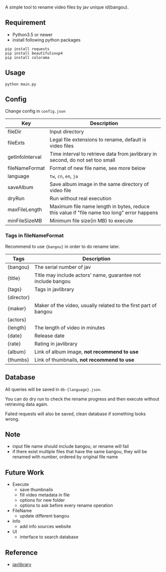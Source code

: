 A simple tool to rename video files by jav unique id(bangou).

## Requirement

- Python3.5 or newer
- install following python packages

```
pip install requests
pip install beautifulsoup4
pip install colorama
```

## Usage

`python main.py`

## Config

Change config in `config.json`

| Key             | Description                                                                                |
| --------------- | ------------------------------------------------------------------------------------------ |
| fileDir         | Input directory                                                                            |
| fileExts        | Legal file extensions to rename, default is video files                                    |
| getInfoInterval | Time interval to retrieve data from javlibrary in second, do not set too small             |
| fileNameFormat  | Format of new file name, see more below                                                    |
| language        | `tw`, `cn`, `en`, `ja`                                                                     |
| saveAlbum       | Save album image in the same directory of video file                                       |
| dryRun          | Run without real execution                                                                 |
| maxFileLength   | Maximum file name length in bytes, reduce this value if "file name too long" error happens |
| minFileSizeMB   | Minimum file size(in MB) to execute                                                        |

### Tags in fileNameFormat

Recommend to use `{bangou}` in order to do rename later.

| Tags       | Description                                                     |
| ---------- | --------------------------------------------------------------- |
| {bangou}   | The serial number of jav                                        |
| {title}    | Title may include actors' name, guarantee not include bangou    |
| {tags}     | Tags in javlibrary                                              |
| {director} |                                                                 |
| {maker}    | Maker of the video, usually related to the first part of bangou |
| {actors}   |                                                                 |
| {length}   | The length of video in minutes                                  |
| {date}     | Release date                                                    |
| {rate}     | Rating in javlibrary                                            |
| {album}    | Link of album image, **not recommend to use**                   |
| {thumbs}   | Link of thumbnails, **not recommend to use**                    |

## Database

All queries will be saved in `db-{language}.json`.

You can do dry run to check the rename progress and then execute without retrieving data again.

Failed requests will also be saved, clean database if something looks wrong.

## Note

- input file name should include bangou, or rename will fail
- if there exist multiple files that have the same bangou, they will be renamed with number, ordered by original file name

## Future Work

- Execute
  - save thumbnails
  - fill video metadata in file
  - options for new folder
  - options to ask before every rename operation
- FileName
  - update different bangou
- Info
  - add info sources website
- UI
  - interface to search database

## Reference

- [javlibrary](http://javlibrary.com)
